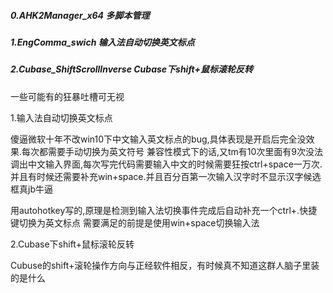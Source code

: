 ##### 0.AHK2Manager_x64 多脚本管理
##### 1.EngComma_swich 输入法自动切换英文标点
##### 2.Cubase_ShiftScrollInverse Cubase下shift+鼠标滚轮反转


一些可能有的狂暴吐槽可无视

1.输入法自动切换英文标点

傻逼微软十年不改win10下中文输入英文标点的bug,具体表现是开启后完全没效果.每次都需要手动切换为英文符号
兼容性模式下的话,又tm有10次里面有9次没法调出中文输入界面,每次写完代码需要输入中文的时候需要狂按ctrl+space一万次.并且有时候还需要补充win+space.并且百分百第一次输入汉字时不显示汉字候选框真jb牛逼

用autohotkey写的,原理是检测到输入法切换事件完成后自动补充一个ctrl+.快捷键切换为英文标点
需要满足的前提是使用win+space切换输入法

2.Cubase下shift+鼠标滚轮反转

Cubuse的shift+滚轮操作方向与正经软件相反，有时候真不知道这群人脑子里装的是什么
